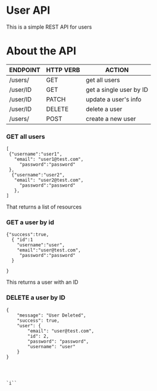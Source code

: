 # User API
This is a simple REST API for users

# About the API

| ENDPOINT | HTTP VERB | ACTION |
|----------|-----------|--------|
|/users/   | GET       | get all users |
|/user/ID | GET       | get a single user by ID |
|/user/ID | PATCH    | update a user's info |
|/user/ID | DELETE  | delete a user  |
|/users/ |  POST   | create a new user |

### GET all users

```
[
 {"username":"user1",
   "email": "user1@test.com",
	 "password":"password"
 },
  {"username":"user2",
   "email": "user2@test.com",
     "password":"password"
   },  
]

```

That returns a list of resources


### GET a user by id

```
{"success":true,
  { "id":1
    "username":"user",
    "email":"user@test.com",
     "password":"password"
  }

}

```

This returns a user with an ID

### DELETE a user by ID

```
{
    "message": "User Deleted",
    "success": true,
    "user": {
        "email": "user@test.com",
        "id": 2,
        "password": "password",
        "username": "user"
    }
}




`i``
